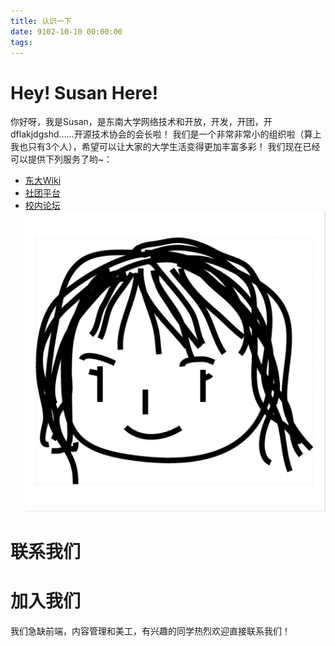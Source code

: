 ```yaml
---
title: 认识一下
date: 9102-10-10 00:00:00
tags:
---
```


# Hey! Susan Here!

你好呀，我是Susan，是东南大学网络技术和开放，开发，开团，开dflakjdgshd……开源技术协会的会长啦！
我们是一个非常非常小的组织啦（算上我也只有3个人），希望可以让大家的大学生活变得更加丰富多彩！
我们现在已经可以提供下列服务了哟~：
- [东大Wiki](https://wiki.seu.services)
- [社团平台](https://club.seu.services)
- [校内论坛](https://bbs.seu.services)
![I'm Susan](/img/Susan.png)

# 联系我们


# 加入我们
我们急缺前端，内容管理和美工，有兴趣的同学热烈欢迎直接联系我们！